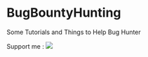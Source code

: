 # BugBountyHunting
Some Tutorials and Things to Help Bug Hunter


Support me : 
<img src="https://i0.wp.com/www.ecommerce-nation.com/wp-content/uploads/2018/01/paypal.png" href="https://paypal.me/novanazizramadhan">
